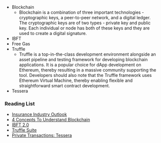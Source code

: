 * Blockchain
    * Blockchain is a combination of three important technologies - cryptographic keys, a peer-to-peer network, and a digital ledger. The cryptographic keys are of two types - private key and public key. Each individual or node has both of these keys and they are used to create a digital signature.
* IBFT
* Free Gas
* Truffle
    * Truffle is a top-in-the-class development environment alongside an asset pipeline and testing framework for developing blockchain applications. It is a popular choice for dApp development on Ethereum, thereby resulting in a massive community supporting the tool. Developers should also note that the Truffle framework uses Ethereum Virtual Machine, thereby enabling flexible and straightforward smart contract development.
* Tessera

### Reading List
* [Insurance Industry Outlook](https://www2.deloitte.com/content/dam/insights/articles/US164650_CFS-Insurance-industry-outlook/DI_Insurance-industry-outlook.pdf)
* [4 Concepts To Understand Blockchain](https://www.entrepreneur.com/science-technology/these-4-concepts-will-help-you-understand-blockchains/422877#:~:text=to%20their%20businesses.-,For%20those%20looking%20to%20evaluate%20the%20value%20of%20blockchain%20technology,%2C%20decentralization%2C%20immutability%20and%20automation.)
* [IBFT 2.0](https://consensys.net/blog/news/another-day-another-consensus-algorithm-why-ibft-2-0/)
* [Truffle Suite](https://101blockchains.com/truffle-suite/)
* [Private Transactions: Tessera](https://besu.hyperledger.org/en/stable/private-networks/concepts/privacy/private-transactions/)